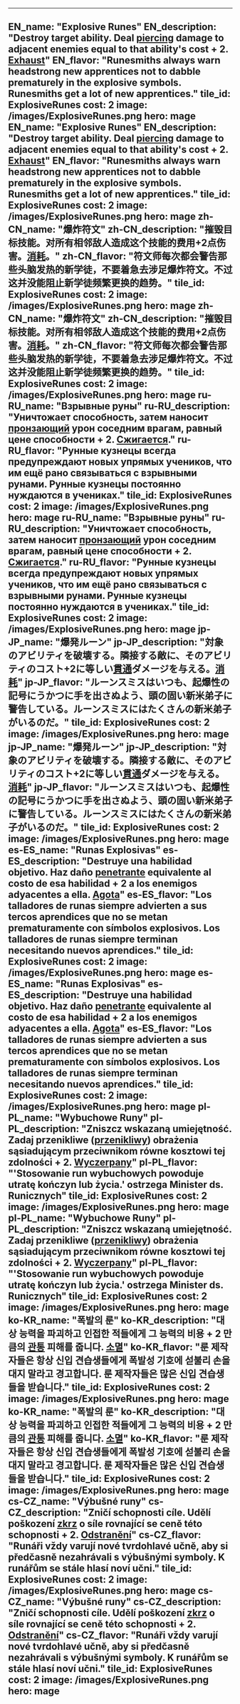 ---

EN_name: "Explosive Runes"
EN_description: "Destroy target ability.  Deal <u>piercing</u> damage to adjacent enemies equal to that ability's cost + 2.  <u>Exhaust</u>"
EN_flavor: "Runesmiths always warn headstrong new apprentices not to dabble prematurely in the explosive symbols. Runesmiths get a lot of new apprentices."
tile_id: ExplosiveRunes
cost: 2
image: /images/ExplosiveRunes.png
hero: mage
EN_name: "Explosive Runes"
EN_description: "Destroy target ability.  Deal <u>piercing</u> damage to adjacent enemies equal to that ability's cost + 2.  <u>Exhaust</u>"
EN_flavor: "Runesmiths always warn headstrong new apprentices not to dabble prematurely in the explosive symbols. Runesmiths get a lot of new apprentices."
tile_id: ExplosiveRunes
cost: 2
image: /images/ExplosiveRunes.png
hero: mage
zh-CN_name: "爆炸符文"
zh-CN_description: "摧毁目标技能。对所有相邻敌人造成这个技能的费用+2点伤害。<u>消耗</u>。"
zh-CN_flavor: "符文师每次都会警告那些头脑发热的新学徒，不要着急去涉足爆炸符文。不过这并没能阻止新学徒频繁更换的趋势。"
tile_id: ExplosiveRunes
cost: 2
image: /images/ExplosiveRunes.png
hero: mage
zh-CN_name: "爆炸符文"
zh-CN_description: "摧毁目标技能。对所有相邻敌人造成这个技能的费用+2点伤害。<u>消耗</u>。"
zh-CN_flavor: "符文师每次都会警告那些头脑发热的新学徒，不要着急去涉足爆炸符文。不过这并没能阻止新学徒频繁更换的趋势。"
tile_id: ExplosiveRunes
cost: 2
image: /images/ExplosiveRunes.png
hero: mage
ru-RU_name: "Взрывные руны"
ru-RU_description: "Уничтожает способность, затем наносит <u>пронзающий</u> урон соседним врагам, равный цене способности + 2. <u>Сжигается</u>."
ru-RU_flavor: "Рунные кузнецы всегда предупреждают новых упрямых учеников, что им ещё рано связываться с взрывными рунами. Рунные кузнецы постоянно нуждаются в учениках."
tile_id: ExplosiveRunes
cost: 2
image: /images/ExplosiveRunes.png
hero: mage
ru-RU_name: "Взрывные руны"
ru-RU_description: "Уничтожает способность, затем наносит <u>пронзающий</u> урон соседним врагам, равный цене способности + 2. <u>Сжигается</u>."
ru-RU_flavor: "Рунные кузнецы всегда предупреждают новых упрямых учеников, что им ещё рано связываться с взрывными рунами. Рунные кузнецы постоянно нуждаются в учениках."
tile_id: ExplosiveRunes
cost: 2
image: /images/ExplosiveRunes.png
hero: mage
jp-JP_name: "爆発ルーン"
jp-JP_description: "対象のアビリティを破壊する。隣接する敵に、そのアビリティのコスト+2に等しい<u>貫通</u>ダメージを与える。<u>消耗</u>"
jp-JP_flavor: "ルーンスミスはいつも、起爆性の記号にうかつに手を出さぬよう、頭の固い新米弟子に警告している。ルーンスミスにはたくさんの新米弟子がいるのだ。"
tile_id: ExplosiveRunes
cost: 2
image: /images/ExplosiveRunes.png
hero: mage
jp-JP_name: "爆発ルーン"
jp-JP_description: "対象のアビリティを破壊する。隣接する敵に、そのアビリティのコスト+2に等しい<u>貫通</u>ダメージを与える。<u>消耗</u>"
jp-JP_flavor: "ルーンスミスはいつも、起爆性の記号にうかつに手を出さぬよう、頭の固い新米弟子に警告している。ルーンスミスにはたくさんの新米弟子がいるのだ。"
tile_id: ExplosiveRunes
cost: 2
image: /images/ExplosiveRunes.png
hero: mage
es-ES_name: "Runas Explosivas"
es-ES_description: "Destruye una habilidad objetivo. Haz daño <u>penetrante</u> equivalente al costo de esa habilidad + 2 a los enemigos adyacentes a ella. <u>Agota</u>"
es-ES_flavor: "Los talladores de runas siempre advierten a sus tercos aprendices que no se metan prematuramente con símbolos explosivos. Los talladores de runas siempre terminan necesitando nuevos aprendices."
tile_id: ExplosiveRunes
cost: 2
image: /images/ExplosiveRunes.png
hero: mage
es-ES_name: "Runas Explosivas"
es-ES_description: "Destruye una habilidad objetivo. Haz daño <u>penetrante</u> equivalente al costo de esa habilidad + 2 a los enemigos adyacentes a ella. <u>Agota</u>"
es-ES_flavor: "Los talladores de runas siempre advierten a sus tercos aprendices que no se metan prematuramente con símbolos explosivos. Los talladores de runas siempre terminan necesitando nuevos aprendices."
tile_id: ExplosiveRunes
cost: 2
image: /images/ExplosiveRunes.png
hero: mage
pl-PL_name: "Wybuchowe Runy"
pl-PL_description: "Zniszcz wskazaną umiejętność. Zadaj przenikliwe (<u>przenikliwy</u>) obrażenia sąsiadującym przeciwnikom równe kosztowi tej zdolności + 2. <u>Wyczerpany</u>"
pl-PL_flavor: "'Stosowanie run wybuchowych powoduje utratę kończyn lub życia.' ostrzega Minister ds. Runicznych"
tile_id: ExplosiveRunes
cost: 2
image: /images/ExplosiveRunes.png
hero: mage
pl-PL_name: "Wybuchowe Runy"
pl-PL_description: "Zniszcz wskazaną umiejętność. Zadaj przenikliwe (<u>przenikliwy</u>) obrażenia sąsiadującym przeciwnikom równe kosztowi tej zdolności + 2. <u>Wyczerpany</u>"
pl-PL_flavor: "'Stosowanie run wybuchowych powoduje utratę kończyn lub życia.' ostrzega Minister ds. Runicznych"
tile_id: ExplosiveRunes
cost: 2
image: /images/ExplosiveRunes.png
hero: mage
ko-KR_name: "폭발의 룬"
ko-KR_description: "대상 능력을 파괴하고 인접한 적들에게 그 능력의 비용 + 2 만큼의 <u>관통</u> 피해를 줍니다. <u>소멸</u>"
ko-KR_flavor: "룬 제작자들은 항상 신입 견습생들에게 폭발성 기호에 섣불리 손을 대지 말라고 경고합니다. 룬 제작자들은 많은 신입 견습생들을 받습니다."
tile_id: ExplosiveRunes
cost: 2
image: /images/ExplosiveRunes.png
hero: mage
ko-KR_name: "폭발의 룬"
ko-KR_description: "대상 능력을 파괴하고 인접한 적들에게 그 능력의 비용 + 2 만큼의 <u>관통</u> 피해를 줍니다. <u>소멸</u>"
ko-KR_flavor: "룬 제작자들은 항상 신입 견습생들에게 폭발성 기호에 섣불리 손을 대지 말라고 경고합니다. 룬 제작자들은 많은 신입 견습생들을 받습니다."
tile_id: ExplosiveRunes
cost: 2
image: /images/ExplosiveRunes.png
hero: mage
cs-CZ_name: "Výbušné runy"
cs-CZ_description: "Zničí schopnosti cíle. Udělí poškození <u>zkrz</u> o síle rovnající se ceně této schopnosti + 2. <u>Odstranění</u>"
cs-CZ_flavor: "Runáři vždy varují nové tvrdohlavé učně, aby si předčasně nezahrávali s výbušnými symboly. K runářům se stále hlasí noví učni."
tile_id: ExplosiveRunes
cost: 2
image: /images/ExplosiveRunes.png
hero: mage
cs-CZ_name: "Výbušné runy"
cs-CZ_description: "Zničí schopnosti cíle. Udělí poškození <u>zkrz</u> o síle rovnající se ceně této schopnosti + 2. <u>Odstranění</u>"
cs-CZ_flavor: "Runáři vždy varují nové tvrdohlavé učně, aby si předčasně nezahrávali s výbušnými symboly. K runářům se stále hlasí noví učni."
tile_id: ExplosiveRunes
cost: 2
image: /images/ExplosiveRunes.png
hero: mage
---